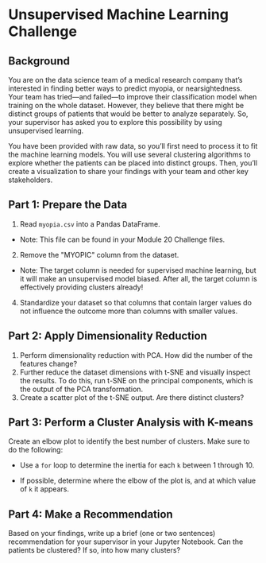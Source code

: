 # Unsupervised Machine Learning Challenge

## Background

You are on the data science team of a medical research company that’s interested in finding better ways to predict myopia, or nearsightedness. Your team has tried—and failed—to improve their classification model when training on the whole dataset. However, they believe that there might be distinct groups of patients that would be better to analyze separately. So, your supervisor has asked you to explore this possibility by using unsupervised learning.

You have been provided with raw data, so you’ll first need to process it to fit the machine learning models. You will use several clustering algorithms to explore whether the patients can be placed into distinct groups. Then, you’ll create a visualization to share your findings with your team and other key stakeholders.

## Part 1: Prepare the Data

1. Read <code>myopia.csv</code> into a Pandas DataFrame.

* Note: This file can be found in your Module 20 Challenge files.

2. Remove the "MYOPIC" column from the dataset.

* Note: The target column is needed for supervised machine learning, but it will make an unsupervised model biased. After all, the target column is effectively providing clusters already!

4. Standardize your dataset so that columns that contain larger values do not influence the outcome more than columns with smaller values.

## Part 2: Apply Dimensionality Reduction

1. Perform dimensionality reduction with PCA. How did the number of the features change?
2. Further reduce the dataset dimensions with t-SNE and visually inspect the results. To do this, run t-SNE on the principal components, which is the output of the PCA transformation.
3. Create a scatter plot of the t-SNE output. Are there distinct clusters?

## Part 3: Perform a Cluster Analysis with K-means

Create an elbow plot to identify the best number of clusters. Make sure to do the following:

* Use a <code>for</code> loop to determine the inertia for each <code>k</code> between 1 through 10.

* If possible, determine where the elbow of the plot is, and at which value of <code>k</code> it appears.

## Part 4: Make a Recommendation

Based on your findings, write up a brief (one or two sentences) recommendation for your supervisor in your Jupyter Notebook. Can the patients be clustered? If so, into how many clusters?
